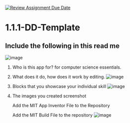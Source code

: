 [![Review Assignment Due Date](https://classroom.github.com/assets/deadline-readme-button-22041afd0340ce965d47ae6ef1cefeee28c7c493a6346c4f15d667ab976d596c.svg)](https://classroom.github.com/a/KZRgrbJa)
# 1.1.1-DD-Template

## Include the following in this read me
![image](https://github.com/user-attachments/assets/2a559d46-bc6d-4b9f-a133-942a2a62fcb1)

1. Who is this app for?  for computer science essentials.
1. What does it do, how does it work by editing.
![image](https://github.com/user-attachments/assets/9a3dc89a-fe81-4325-a54a-773b335a8d02)
1. Blocks that you showcase your individual skill  ![image](https://github.com/user-attachments/assets/a8a96e3f-fb73-47d3-b389-6cb85d54681c)

1. The images you created screenshot

   Add the MIT App Inventor File to the Repository

   Add the MIT Build File to the repository
   ![image](https://github.com/user-attachments/assets/be45fa0f-57c2-408c-97dc-2e61eebf5987)
